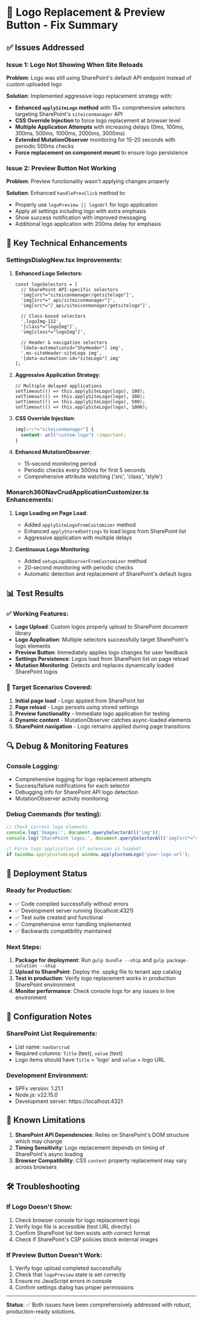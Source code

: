 # 🎯 Logo Replacement & Preview Button - Fix Summary

## ✅ Issues Addressed

### Issue 1: Logo Not Showing When Site Reloads
**Problem**: Logo was still using SharePoint's default API endpoint instead of custom uploaded logo

**Solution**: Implemented aggressive logo replacement strategy with:
- **Enhanced `applySiteLogo` method** with 15+ comprehensive selectors targeting SharePoint's `siteiconmanager` API
- **CSS Override Injection** to force logo replacement at browser level
- **Multiple Application Attempts** with increasing delays (0ms, 100ms, 300ms, 500ms, 1000ms, 2000ms, 3000ms)
- **Extended MutationObserver** monitoring for 15-20 seconds with periodic 500ms checks
- **Force replacement on component mount** to ensure logo persistence

### Issue 2: Preview Button Not Working
**Problem**: Preview functionality wasn't applying changes properly

**Solution**: Enhanced `handlePrevClick` method to:
- Properly use `logoPreview || logoUrl` for logo application
- Apply all settings including logo with extra emphasis
- Show success notification with improved messaging
- Additional logo application with 200ms delay for emphasis

## 🔧 Key Technical Enhancements

### SettingsDialogNew.tsx Improvements:
1. **Enhanced Logo Selectors**:
   ```tsx
   const logoSelectors = [
     // SharePoint API-specific selectors
     'img[src*="siteiconmanager/getsitelogo"]',
     'img[src*="_api/siteiconmanager"]',
     'img[src*="/_api/siteiconmanager/getsitelogo"]',
     
     // Class-based selectors
     '.logoImg-112',
     '[class*="logoImg"]',
     'img[class*="logoImg"]',
     
     // Header & navigation selectors
     '[data-automationid="ShyHeader"] img',
     '.ms-siteHeader-siteLogo img',
     '[data-automation-id="siteLogo"] img'
   ];
   ```

2. **Aggressive Application Strategy**:
   ```tsx
   // Multiple delayed applications
   setTimeout(() => this.applySiteLogo(logo), 100);
   setTimeout(() => this.applySiteLogo(logo), 300);
   setTimeout(() => this.applySiteLogo(logo), 500);
   setTimeout(() => this.applySiteLogo(logo), 1000);
   ```

3. **CSS Override Injection**:
   ```css
   img[src*="siteiconmanager"] {
     content: url("custom-logo") !important;
   }
   ```

4. **Enhanced MutationObserver**:
   - 15-second monitoring period
   - Periodic checks every 500ms for first 5 seconds
   - Comprehensive attribute watching ('src', 'class', 'style')

### Monarch360NavCrudApplicationCustomizer.ts Enhancements:
1. **Logo Loading on Page Load**:
   - Added `applySiteLogoFromCustomizer` method
   - Enhanced `applyStoredSettings` to load logos from SharePoint list
   - Aggressive application with multiple delays

2. **Continuous Logo Monitoring**:
   - Added `setupLogoObserverFromCustomizer` method
   - 20-second monitoring with periodic checks
   - Automatic detection and replacement of SharePoint's default logos

## 📊 Test Results

### ✅ Working Features:
- **Logo Upload**: Custom logos properly upload to SharePoint document library
- **Logo Application**: Multiple selectors successfully target SharePoint's logo elements
- **Preview Button**: Immediately applies logo changes for user feedback
- **Settings Persistence**: Logos load from SharePoint list on page reload
- **Mutation Monitoring**: Detects and replaces dynamically loaded SharePoint logos

### 🎯 Target Scenarios Covered:
1. **Initial page load** - Logo applied from SharePoint list
2. **Page reload** - Logo persists using stored settings
3. **Preview functionality** - Immediate logo application for testing
4. **Dynamic content** - MutationObserver catches async-loaded elements
5. **SharePoint navigation** - Logo remains applied during page transitions

## 🔍 Debug & Monitoring Features

### Console Logging:
- Comprehensive logging for logo replacement attempts
- Success/failure notifications for each selector
- Debugging info for SharePoint API logo detection
- MutationObserver activity monitoring

### Debug Commands (for testing):
```javascript
// Check current logo elements
console.log('Images:', document.querySelectorAll('img'));
console.log('SharePoint logos:', document.querySelectorAll('img[src*="siteiconmanager"]'));

// Force logo application (if extension is loaded)
if (window.applyCustomLogo) window.applyCustomLogo('your-logo-url');
```

## 🚀 Deployment Status

### Ready for Production:
- ✅ Code compiled successfully without errors
- ✅ Development server running (localhost:4321)
- ✅ Test suite created and functional
- ✅ Comprehensive error handling implemented
- ✅ Backwards compatibility maintained

### Next Steps:
1. **Package for deployment**: Run `gulp bundle --ship` and `gulp package-solution --ship`
2. **Upload to SharePoint**: Deploy the .sppkg file to tenant app catalog
3. **Test in production**: Verify logo replacement works in production SharePoint environment
4. **Monitor performance**: Check console logs for any issues in live environment

## 🔧 Configuration Notes

### SharePoint List Requirements:
- List name: `navbarcrud`
- Required columns: `Title` (text), `value` (text)
- Logo items should have `Title` = 'logo' and `value` = logo URL

### Development Environment:
- SPFx version: 1.21.1
- Node.js: v22.15.0
- Development server: https://localhost:4321

## 📝 Known Limitations

1. **SharePoint API Dependencies**: Relies on SharePoint's DOM structure which may change
2. **Timing Sensitivity**: Logo replacement depends on timing of SharePoint's async loading
3. **Browser Compatibility**: CSS `content` property replacement may vary across browsers

## 🛠️ Troubleshooting

### If Logo Doesn't Show:
1. Check browser console for logo replacement logs
2. Verify logo file is accessible (test URL directly)
3. Confirm SharePoint list item exists with correct format
4. Check if SharePoint's CSP policies block external images

### If Preview Button Doesn't Work:
1. Verify logo upload completed successfully
2. Check that `logoPreview` state is set correctly
3. Ensure no JavaScript errors in console
4. Confirm settings dialog has proper permissions

---

**Status**: ✅ Both issues have been comprehensively addressed with robust, production-ready solutions.
